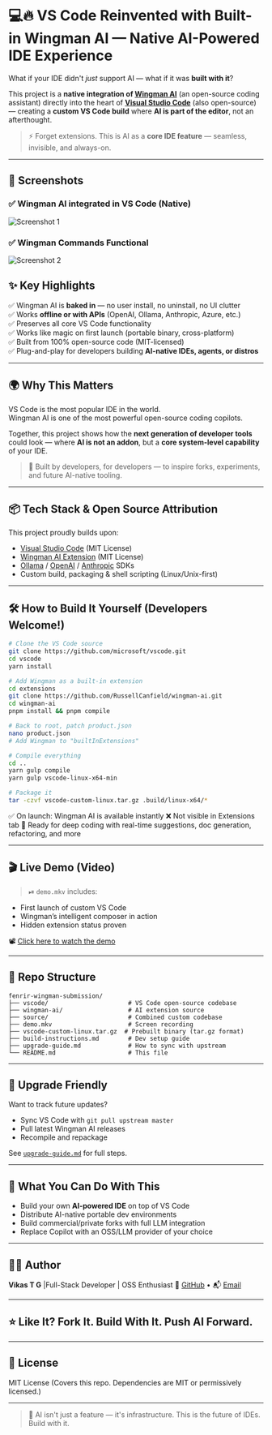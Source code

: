 


# 💻🔥 VS Code Reinvented with Built-in Wingman AI — Native AI-Powered IDE Experience

What if your IDE didn't *just* support AI — what if it was **built with it**?

This project is a **native integration of [Wingman AI](https://github.com/RussellCanfield/wingman-ai)** (an open-source coding assistant) directly into the heart of **[Visual Studio Code](https://github.com/microsoft/vscode)** (also open-source) — creating a **custom VS Code build** where **AI is part of the editor**, not an afterthought.

> ⚡️ Forget extensions. This is AI as a **core IDE feature** — seamless, invisible, and always-on.

---

## 📸 Screenshots

### ✅ Wingman AI integrated in VS Code (Native)

![Screenshot 1](https://github.com/18vikastg/vscode-wingman-native/raw/main/Screenshot%20from%202025-06-19%2023-00-19.png)

### ✅ Wingman Commands Functional

![Screenshot 2](https://github.com/18vikastg/vscode-wingman-native/raw/main/Screenshot%20from%202025-06-19%2023-03-54.png)


## ✨ Key Highlights

✅ Wingman AI is **baked in** — no user install, no uninstall, no UI clutter  
✅ Works **offline or with APIs** (OpenAI, Ollama, Anthropic, Azure, etc.)  
✅ Preserves all core VS Code functionality  
✅ Works like magic on first launch (portable binary, cross-platform)  
✅ Built from 100% open-source code (MIT-licensed)  
✅ Plug-and-play for developers building **AI-native IDEs, agents, or distros**  

---

## 🌍 Why This Matters

VS Code is the most popular IDE in the world.  
Wingman AI is one of the most powerful open-source coding copilots.

Together, this project shows how the **next generation of developer tools** could look — where **AI is not an addon**, but a **core system-level capability** of your IDE.

> 🔧 Built by developers, for developers — to inspire forks, experiments, and future AI-native tooling.

---

## 📦 Tech Stack & Open Source Attribution

This project proudly builds upon:

- [Visual Studio Code](https://github.com/microsoft/vscode) (MIT License)
- [Wingman AI Extension](https://github.com/RussellCanfield/wingman-ai) (MIT License)
- [Ollama](https://ollama.com/) / [OpenAI](https://platform.openai.com/) / [Anthropic](https://www.anthropic.com/) SDKs
- Custom build, packaging & shell scripting (Linux/Unix-first)

---

## 🛠 How to Build It Yourself (Developers Welcome!)

```bash
# Clone the VS Code source
git clone https://github.com/microsoft/vscode.git
cd vscode
yarn install

# Add Wingman as a built-in extension
cd extensions
git clone https://github.com/RussellCanfield/wingman-ai.git
cd wingman-ai
pnpm install && pnpm compile

# Back to root, patch product.json
nano product.json
# Add Wingman to "builtInExtensions"

# Compile everything
cd ..
yarn gulp compile
yarn gulp vscode-linux-x64-min

# Package it
tar -czvf vscode-custom-linux.tar.gz .build/linux-x64/*
````

✅ On launch: Wingman AI is available instantly
❌ Not visible in Extensions tab
💯 Ready for deep coding with real-time suggestions, doc generation, refactoring, and more

---

## 🎬 Live Demo (Video)

> ⏯ `demo.mkv` includes:

* First launch of custom VS Code
* Wingman’s intelligent composer in action
* Hidden extension status proven



📽️ [Click here to watch the demo](https://github.com/18vikastg/vscode-wingman-native/raw/main/simplescreenrecorder-2025-06-18_21.14.17.mkv)


---

## 📁 Repo Structure

```
fenrir-wingman-submission/
├── vscode/                      # VS Code open-source codebase
├── wingman-ai/                  # AI extension source
├── source/                      # Combined custom codebase
├── demo.mkv                     # Screen recording
├── vscode-custom-linux.tar.gz  # Prebuilt binary (tar.gz format)
├── build-instructions.md        # Dev setup guide
├── upgrade-guide.md             # How to sync with upstream
└── README.md                    # This file
```

---

## 🔄 Upgrade Friendly

Want to track future updates?

* Sync VS Code with `git pull upstream master`
* Pull latest Wingman AI releases
* Recompile and repackage

See [`upgrade-guide.md`](./upgrade-guide.md) for full steps.

---

## 🧠 What You Can Do With This

* Build your own **AI-powered IDE** on top of VS Code
* Distribute AI-native portable dev environments
* Build commercial/private forks with full LLM integration
* Replace Copilot with an OSS/LLM provider of your choice

---

## 🧑‍💻 Author

**Vikas T G**
 |Full-Stack Developer | OSS Enthusiast
🔗 [GitHub](https://github.com/18vikastg) • 📬 [Email](mailto:vikastg2000@gmail.com)

---

## ⭐️ Like It? Fork It. Build With It. Push AI Forward.

---

## 🪪 License

MIT License
(Covers this repo. Dependencies are MIT or permissively licensed.)

---

> 🧬 AI isn't just a feature — it's infrastructure. This is the future of IDEs. Build with it.






